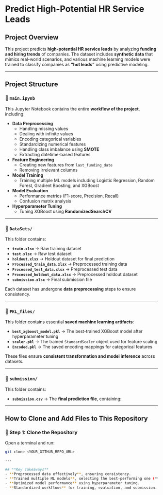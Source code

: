 # **Predict High-Potential HR Service Leads**

## **Project Overview**
This project predicts **high-potential HR service leads** by analyzing **funding and hiring trends** of companies. The dataset includes **synthetic data** that mimics real-world scenarios, and various machine learning models were trained to classify companies as **"hot leads"** using predictive modeling.

---

## **Project Structure**

### 📂 `main.ipynb`
This Jupyter Notebook contains the entire **workflow of the project**, including:
- **Data Preprocessing**
  - Handling missing values  
  - Dealing with infinite values  
  - Encoding categorical variables  
  - Standardizing numerical features  
  - Handling class imbalance using **SMOTE**  
  - Extracting datetime-based features  
- **Feature Engineering**
  - Creating new features from `last_funding_date`
  - Removing irrelevant columns
- **Model Training**
  - Training multiple ML models including Logistic Regression, Random Forest, Gradient Boosting, and XGBoost
- **Model Evaluation**
  - Performance metrics (F1-score, Precision, Recall)
  - Confusion matrix analysis
- **Hyperparameter Tuning**
  - Tuning XGBoost using **RandomizedSearchCV**  

---

### 📂 `DataSets/`
This folder contains:
- **`train.xlsx`** → Raw training dataset  
- **`test.xlsx`** → Raw test dataset  
- **`holdout.xlsx`** → Holdout dataset for final prediction  
- **`Processed_train_data.xlsx`** → Preprocessed training data  
- **`Processed_test_data.xlsx`** → Preprocessed test data  
- **`Processed_holdout_data.xlsx`** → Preprocessed holdout dataset  
- **`submission.xlsx`** → Final submission file  

Each dataset has undergone **data preprocessing** steps to ensure consistency.

---

### 📂 `PKL_files/`
This folder contains essential **saved machine learning artifacts**:
- **`best_xgboost_model.pkl`** → The best-trained XGBoost model after hyperparameter tuning  
- **`scaler.pkl`** → The trained `StandardScaler` object used for feature scaling  
- **`Encoded.pkl`** → The saved encoding mappings for categorical features  

These files ensure **consistent transformation and model inference** across datasets.

---

### 📂 `submission/`
This folder contains:
- **`submission.csv`** → The **final prediction file**, containing:

---

## **How to Clone and Add Files to This Repository**

### **🔹 Step 1: Clone the Repository**
Open a terminal and run:
```sh
git clone <YOUR_GITHUB_REPO_URL>

---

## **Key Takeaways**
- **Preprocessed data effectively**, ensuring consistency.  
- **Trained multiple ML models**, selecting the best-performing one (**XGBoost**).  
- **Optimized model performance** using hyperparameter tuning.  
- **Standardized workflows** for training, evaluation, and submission.  
